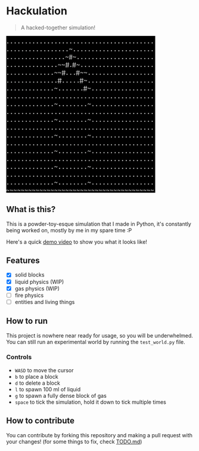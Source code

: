 # Hackulation
> A hacked-together simulation!

<img src="readme-assets/water.png" alt="A screenshot of the simulation with water pouring down" width="400"/>

## What is this?
 This is a powder-toy-esque simulation that I made in Python, it's constantly being worked on, mostly by me in my spare time :P

Here's a quick [demo video](https://www.youtube.com/watch?v=-JgpztmEs1c) to show you what it looks like!
 
## Features
- [x] solid blocks
- [x] liquid physics (WIP)
- [x] gas physics (WIP)
- [ ] fire physics
- [ ] entities and living things

## How to run
This project is nowhere near ready for usage, so you will be underwhelmed.
You can still run an experimental world by running the `test_world.py` file.

### Controls
- `WASD` to move the cursor
- `b` to place a block
- `d` to delete a block
- `l` to spawn 100 ml of liquid
- `g` to spawn a fully dense block of gas
- `space` to tick the simulation, hold it down to tick multiple times

## How to contribute
You can contribute by forking this repository and making a pull request with your changes!
(for some things to fix, check [TODO.md](TODO.md))